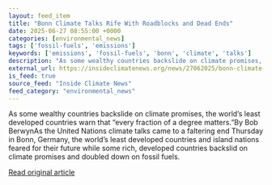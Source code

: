 ```yaml
---
layout: feed_item
title: "Bonn Climate Talks Rife With Roadblocks and Dead Ends"
date: 2025-06-27 08:55:00 +0000
categories: [environmental_news]
tags: ['fossil-fuels', 'emissions']
keywords: ['emissions', 'fossil-fuels', 'bonn', 'climate', 'talks']
description: "As some wealthy countries backslide on climate promises, the world’s least developed countries warn that “every fraction of a degree matters"
external_url: https://insideclimatenews.org/news/27062025/bonn-climate-talks-roadblocks/
is_feed: true
source_feed: "Inside Climate News"
feed_category: "environmental_news"
---
```


As some wealthy countries backslide on climate promises, the world’s least developed countries warn that “every fraction of a degree matters.”By Bob BerwynAs the United Nations climate talks came to a faltering end Thursday in Bonn, Germany, the world’s least developed countries and island nations feared for their future while some rich, developed countries backslid on climate promises and doubled down on fossil fuels.

[Read original article](https://insideclimatenews.org/news/27062025/bonn-climate-talks-roadblocks/)
